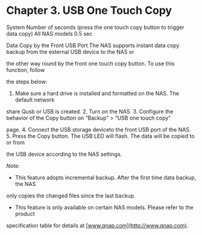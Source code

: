 # Chapter 3.	USB One Touch Copy

System	Number of seconds (press the one touch copy button to trigger data copy)
All NAS models	0.5 sec

Data Copy by the Front USB Port
The NAS supports instant data copy backup from the external USB device to the NAS or 

the other way round by the front one touch copy button. To use this function, follow 

the steps below:
1. Make sure a hard drive is installed and formatted on the NAS. The default network 

share Qusb or USB is created.
2. Turn on the NAS.
3. Configure the behavior of the Copy button on “Backup” > “USB one touch copy” 

page.
4. Connect the USB storage deviceto the front USB port of the NAS.
5. Press the Copy button. The USB LED will flash. The data will be copied to or from 

the USB device according to the NAS settings.


*Note:*
* This feature adopts incremental backup. After the first time data backup, the NAS 

only copies the changed files since the last backup.
* This feature is only available on certain NAS models. Please refer to the product 

specification table for details at [www.qnap.com](http://www.qnap.com).